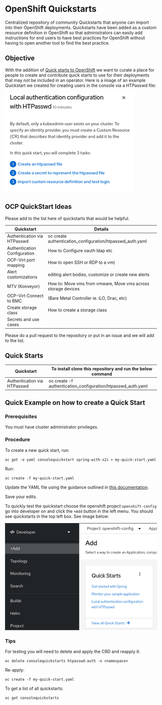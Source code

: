# OpenShift Quickstarts

Centralized repository of community Quickstarts that anyone can import into their OpenShift deployments. Quickstarts have been added as a custom resource definition in OpenShift so that administrators can easily add instructions for end users to have best practices for OpenShift without having to open another tool to find the best practice. 

## Objective

With the addition of [Quick starts to OpenShift](https://docs.openshift.com/container-platform/4.7/web_console/creating-quick-start-tutorials.html) we want to curate a place for people to create and contribute quick starts to use for their deployments that may not be included in an operator. Here is a image of an example Quickstart we created for creating users in the console via a HTPasswd file:

![htpasswd.png](images/htpasswd.png)

## OCP QuickStart Ideas

Please add to the list here of quickstarts that would be helpful.

| Quickstart                   | Details                                                       |
|------------------------------|---------------------------------------------------------------|
| Authentication via HTPasswd  | oc create authentication_configuration/htpasswd_auth.yaml     |
| Authentication Configuration | How to Configure oauth ldap etc                               |
| OCP-Virt port mapping        | How to open SSH or RDP to a vm)                               |
| Alert customizations         | editing alert bodies, customize or create new alerts          |
| MTV (Konveyor)               | How to: Move vms from vmware, Move vms across storage devices |
| OCP-Virt Connect to BMC      | (Bare Metal Controller ie. iLO, Drac, etc)                    |
| Create storage class         | How to create a storage class                                 |
| Secrets and use cases        |                                                               |

Please do a pull request to the repository or put in an issue and we will add to the list.

## Quick Starts

| Quickstart                  | To install clone this repository and run the below command   |
|-----------------------------|--------------------------------------------------------------|
| Authentication via HTPasswd | oc create -f authentication_configuration/htpasswd_auth.yaml |

## Quick Example on how to create a Quick Start

### Prerequisites

You must have cluster administrator privileges.

### Procedure

To create a new quick start, run:

```shell
oc get -o yaml consolequickstart spring-with-s2i > my-quick-start.yaml
```

Run:

```shell
oc create -f my-quick-start.yaml
```

Update the YAML file using the guidance outlined in [this documentation](https://docs.openshift.com/container-platform/4.7/web_console/creating-quick-start-tutorials.html).

Save your edits.

To quickly test the quickstart choose the openshift project `openshift-config` go into developer on and click the `+Add` button in the left menu. You should see quickstarts in the top left box. See image below:

![add.png](images/add.png)


### Tips

For testing you will need to delete and apply the CRD and reapply it:

```shell
oc delete consolequickstarts htpasswd-auth -n <namespace>
```

Re-apply:

```shell
oc create -f my-quick-start.yaml
```

To get a list of all quickstarts:

```shell
oc get consolequickstarts
```
